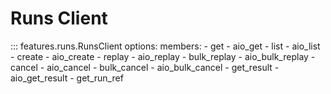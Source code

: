 # Runs Client

::: features.runs.RunsClient
    options:
      members:
        - get
        - aio_get
        - list
        - aio_list
        - create
        - aio_create
        - replay
        - aio_replay
        - bulk_replay
        - aio_bulk_replay
        - cancel
        - aio_cancel
        - bulk_cancel
        - aio_bulk_cancel
        - get_result
        - aio_get_result
        - get_run_ref
